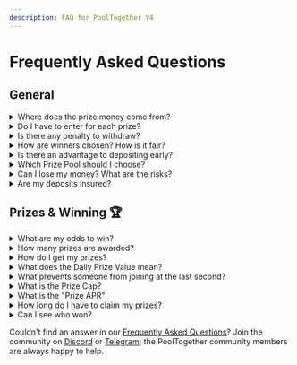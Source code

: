 ```yaml
---
description: FAQ for PoolTogether V4
---
```


# Frequently Asked Questions

## General

<details>

<summary>Where does the prize money come from?</summary>

Prizes are generated on the interest earned on deposited funds.&#x20;

When a deposit is made into PoolTogether that deposit is automatically routed to other [decentralized finance protocols like Aave](https://aave.com/) to begin earning interest. Protocols like Aave are "fully liquid" meaning deposits can be withdrawn at any time. Additionally, interest accrues every \~15 seconds. Anyone who borrows from Aave must deposit collateral that is greater in value than what they are borrowing. This ensures that loans are never defaulted on.&#x20;

PoolTogether is a non-custodial protocol. That means no one has the ability to control the funds deposited. All deposits and withdraws are conducted automatically by the smart contracts making up the PoolTogether protocol.&#x20;



</details>

<details>

<summary>Do I have to enter for each prize? </summary>

No! By depositing you are automatically eligible for all future prizes until you withdraw! &#x20;

</details>

<details>

<summary>Is there any penalty to withdraw? </summary>

No! You can add to or withdraw your deposit whenever you desire! However, your chances to win are based on your **average** deposit size over the prize period.&#x20;

For example, say you have $100 deposited for a full 24 hour prize period. That would mean your average balance for the prize period is $100. Someone else might deposit $200 halfway through the prize period. Their average balance for the prize period day prize period would be $100, even though they deposited more than you, their chance to win would be the same.&#x20;

</details>

<details>

<summary>How are winners chosen? How is it fair?</summary>

The PoolTogether protocol is decentralized and open source. That means anyone can view and audit the code to verify it is fair and secure. Several professional third parties have audited the PoolTogether code.&#x20;

Specifically for choosing winners, PoolTogether relies on the ChainLink VRF (Verifiably Random Function). In fact, [PoolTogether is one of the featured case studies on ChainLink](https://chain.link/case-studies/pooltogether). The ChainLink VRF ensures that winners are chosen in a verifiably random way.&#x20;

</details>

<details>

<summary>Is there an advantage to depositing early? </summary>

Yes! Your chances to win are based on your average deposited amount over the prize period. For example, say you have $100 deposited for a full 24 hour prize period. That would mean your average balance for the prize period is $100. Someone else might deposit $200 12 hours before the prize draw. Their average balance for the 24 hour prize period would be $100, even though they deposited more than you, their chance to win would be the same.&#x20;

</details>

<details>

<summary>Which Prize Pool should I choose? </summary>

Every prize pool has a different way of distributing prizes. Some Prize Pools have many small prizes, while others have a few big prizes. The [PoolTogether app](https://app.pooltogether.com/?explore\_view=top\&sort\_by=deposits) helps you to explore all Prize Pools and find the best one for you.&#x20;

</details>

<details>

<summary>Can I lose my money? What are the risks? </summary>

Assuming the protocol operates as intended, there is no risk of losing your money. In the four+ years the protocol has been live no depositors have ever lost money.&#x20;

However, **there are still many risks inherent in using a blockchain-based protocol like this. These risks could result in losing some or all of your money.** Please read the "[Risks](../security/risks/)" page for more details on the specific risks you should be aware of.&#x20;

</details>

<details>

<summary>Are my deposits insured? </summary>

Your deposits are not insured, however, [you can purchase protocol cover here. ](https://app.nexusmutual.io/cover/buy/get-quote?address=0xd89a09084555a7D0ABe7B111b1f78DFEdDd638Be)

</details>

## Prizes & Winning 🏆

<details>

<summary>What are my odds to win?</summary>

Your chances to win a prize are dependent on how much you have deposited. The more money you deposit, the higher your chances to win.&#x20;

Your exact chances to win dynamically change in real time based on how many others are depositing and withdrawing, and what the prize distribution is for that specific prize pool.

Check the account tab in the PoolTogether app, to view your current winning chances.&#x20;

</details>

<details>

<summary>How many prizes are awarded? </summary>

The amount of prizes (and therefore the total amount of money awarded) changes dynamically. The numbers displayed are projections based on current data and probabilities of winning. It is likely that actual prizes awarded will be either higher or lower in any given prize period than what is visualized.&#x20;

</details>

<details>

<summary>How do I get my prizes?</summary>

1. Once a prize has been awarded, there is a 24 hour cool down period before you can check your prizes and claim your winnings. This period ensures cross-chain communication has happened correctly. &#x20;
2. After the 24 hour cool-down period is completed, you can check and claim your winnings&#x20;
3. Your winnings are claimed in PoolTogether tickets! This means when you claim them, they are automatically added to your deposited balance. When you withdraw, you'll receive the underlying USDC.&#x20;

**Claiming prizes must be done within 60 days of the prize being awarded. If it is not done in that time frame you will not be able to claim your prize.**

</details>

<details>

<summary>What does the Daily Prize Value mean?</summary>

The daily prize value is split between all Prize Pools.&#x20;

</details>

<details>

<summary>What prevents someone from joining at the last second? </summary>

You can deposit and withdraw without penalty whenever you desire. However, your chance to win is based on your \*average\* deposit size during the prize period.&#x20;

For example, say you have $100 deposited for a full 24 hour prize period. That would mean your average balance for the prize period is $100. Someone else might deposit $200 12 hours before the prize draw. Their average balance for the 24 hour prize period would be $100. Even though they deposited more than you, their chance to win would be the same.&#x20;

</details>

<details>

<summary>What is the Prize Cap?</summary>

The "Prize Cap" is a parameter controlled by POOL governance that limits how much an individual wallet can claim per prize period (_24 hours_). Currently, it is set to 1 but it is adjustable by POOL governance.&#x20;

It's important to note you automatically will claim the largest prizes possible. So when the Prize Cap is 1 you will be able to claim the largest prize you win per period.&#x20;

</details>

<details>

<summary>What is the "Prize APR" </summary>

The prize APR serves as a rough approximation of what type of returns you can get by depositing into the protocol. It's meant only to give you a ballpark number and it changes based on a number of variables. Your actual realized return on your deposit will vary significantly based on what prizes you win. The prize APR is calculated by taking (Daily prizes \* 365 / current deposits)&#x20;

PoolTogether's projected prize APR is higher than it is for the yield sources. That is because prizes are currently incentivized by the protocol's treasury. The goal of this is to [kickstart the initial launch](broken-reference), over time it is likely to get reduced (decided by the POOL token holders) until we reach full sustainability.

</details>

<details>

<summary>How long do I have to claim my prizes? </summary>

Prizes must be claimed within 60 days of them being awarded. Unclaimed prizes will no longer be claimable after 60 days.&#x20;

</details>

<details>

<summary>Can I see who won?</summary>

Yes! You can view the draw history on the [prizes tab in the PoolTogether app](https://app.pooltogether.com/prizes?prize\_view=history).

</details>

Couldn't find an answer in our [Frequently Asked Questions](faq.md)? Join the community on [Discord](https://pooltogether.com/discord) or [Telegram](https://t.me/PoolTogetherTelegram); the PoolTogether community members are always happy to help.

